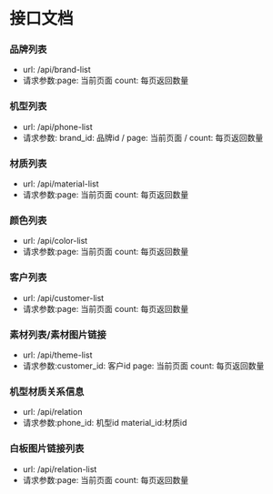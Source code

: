 # 接口文档

### 品牌列表
- url: /api/brand-list
- 请求参数:page: 当前页面 count: 每页返回数量

### 机型列表
- url: /api/phone-list
- 请求参数: brand_id: 品牌id / page: 当前页面 / count: 每页返回数量

### 材质列表
- url: /api/material-list
- 请求参数:page: 当前页面 count: 每页返回数量

### 颜色列表
- url: /api/color-list
- 请求参数:page: 当前页面 count: 每页返回数量

### 客户列表
- url: /api/customer-list
- 请求参数:page: 当前页面 count: 每页返回数量

### 素材列表/素材图片链接
- url: /api/theme-list
- 请求参数:customer_id: 客户id page: 当前页面 count: 每页返回数量

### 机型材质关系信息
- url: /api/relation
- 请求参数:phone_id: 机型id  material_id:材质id

### 白板图片链接列表
- url: /api/relation-list
- 请求参数:page: 当前页面 count: 每页返回数量